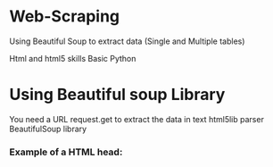 # Web-Scraping
Using Beautiful Soup to extract data (Single and Multiple tables)

Html and html5 skills
Basic Python


# Using Beautiful soup Library
You need a URL
request.get to extract the data in text
html5lib parser
BeautifulSoup library




### Example of a HTML head:


<head>
<meta charset="utf-8"/>
<meta content="IE=edge,chrome=1" http-equiv="X-UA-Compatible"/>
<meta content="width=device-width, initial-scale=1.0" name="viewport"/>
<title>Sticky Table Headers Revisited | Demo 1</title>
<meta content="Sticky Table Headers Revisited: Creating functional and flexible sticky table headers" name="description"/>
<meta content="Sticky Table Headers Revisited" name="keywords"/>
<meta content="Codrops" name="author"/>
<link href="../favicon.ico" rel="shortcut icon"/>
<link href="css/normalize.css" rel="stylesheet" type="text/css"/>
<link href="css/demo.css" rel="stylesheet" type="text/css"/>
<link href="css/component.css" rel="stylesheet" type="text/css"/>
<!--[if IE]>
  		<script src="http://html5shiv.googlecode.com/svn/trunk/html5.js"></script>
		<![endif]-->
<script type="text/javascript">
var _gaq = _gaq || [];
_gaq.push(['_setAccount', 'UA-7243260-2']);
_gaq.push(['_trackPageview']);
(function() {
var ga = document.createElement('script'); ga.type = 'text/javascript'; ga.async = true;
ga.src = ('https:' == document.location.protocol ? 'https://ssl' : 'http://www') + '.google-analytics.com/ga.js';
var s = document.getElementsByTagName('script')[0]; s.parentNode.insertBefore(ga, s);
})();
</script>
</head>
